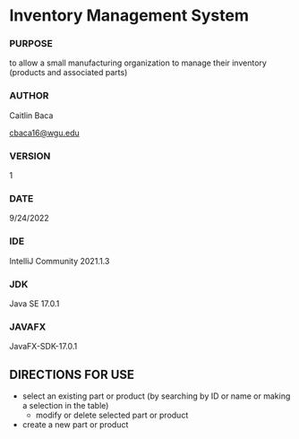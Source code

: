 # **Inventory Management System**

### PURPOSE
to allow a small manufacturing organization to manage their inventory (products and associated parts)

### AUTHOR
Caitlin Baca

cbaca16@wgu.edu
### VERSION 
1
### DATE
9/24/2022
### IDE
IntelliJ Community 2021.1.3
### JDK
Java SE 17.0.1
### JAVAFX
JavaFX-SDK-17.0.1

## DIRECTIONS FOR USE
- select an existing part or product (by searching by ID or name or making a selection in the table)
  - modify or delete selected part or product
- create a new part or product



